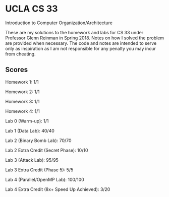 # UCLA CS 33

Introduction to Computer Organization/Architecture

These are my solutions to the homework and labs for CS 33 under Professor Glenn Reinman in Spring 2018. Notes on how I solved the problem are provided when necessary. The code and notes are intended to serve only as inspiration as I am not responsible for any penalty you may incur from cheating.

## Scores
Homework 1: 1/1 

Homework 2: 1/1 

Homework 3: 1/1 

Homework 4: 1/1 

Lab 0 (Warm-up): 1/1 

Lab 1 (Data Lab): 40/40 

Lab 2 (Binary Bomb Lab): 70/70 

Lab 2 Extra Credit (Secret Phase): 10/10 

Lab 3 (Attack Lab): 95/95 

Lab 3 Extra Credit (Phase 5): 5/5 

Lab 4 (Parallel/OpenMP Lab): 100/100 

Lab 4 Extra Credit (8x+ Speed Up Achieved): 3/20


